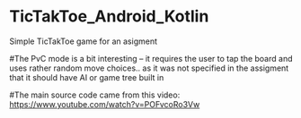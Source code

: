 # TicTakToe_Android_Kotlin
Simple TicTakToe game for an asigment

#The PvC mode is a bit interesting – it requires the user to tap the board and uses rather random move choices.. as it was not specified in the assigment that it should have AI or game tree built in

#The main source code came from this video: https://www.youtube.com/watch?v=POFvcoRo3Vw
